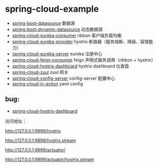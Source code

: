 # spring-cloud-example

- [spring-boot-datasource](spring-boot-datasource)                                 数据源
- [spring-boot-dynamic-datasource](spring-boot-dynamic-datasource)                 动态数据源
- [spring-cloud-eureka-consumer](spring-cloud-eureka-consumer)                     ribbon 客户端负载均衡
- [spring-cloud-eureka-provider](spring-cloud-eureka-provider)                     hystrix 断路器（服务熔断、降级、容错能力）
- [spring-cloud-eureka-server](spring-cloud-eureka-server)                         eureka 注册中心
- [spring-cloud-feign-consumer](spring-cloud-feign-consumer)                       feign 声明式服务调用（ribbon + hystrix）
- [spring-cloud-hystrix-dashboard](spring-cloud-hystrix-dashboard)                 hystrix dashboard 仪表盘
- [spring-cloud-zuul](spring-cloud-zuul)                                           zuul 网关
- [spring-cloud-config-server](spring-cloud-config-server)                         config-server 配置中心  
- [spring-cloud-in-action](spring-cloud-in-action)                                 yaml config

## bug:
- [spring-cloud-hystrix-dashboard](spring-cloud-hystrix-dashboard) 

访问地址：

http://127.0.0.1:9999/hystrix

http://127.0.0.1:9999/hystrix.stream

http://127.0.0.1:9999/actuator/

http://127.0.0.1:9999/actuator/hystrix.stream

  

